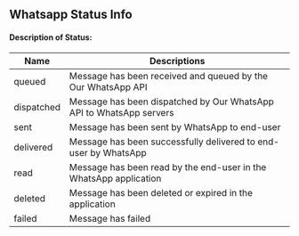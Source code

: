 ## Whatsapp Status Info

#### Description of Status:

| Name       | Descriptions                                                               |
| ---------- | -------------------------------------------------------------------------- |
| queued     | Message has been received and queued by the Our WhatsApp API        |
| dispatched | Message has been dispatched by Our WhatsApp API to WhatsApp servers |
| sent       | Message has been sent by WhatsApp to end-user                              |
| delivered  | Message has been successfully delivered to end-user by WhatsApp            |
| read       | Message has been read by the end-user in the WhatsApp application          |
| deleted    | Message has been deleted or expired in the application                     |
| failed     | Message has failed                                                         |

